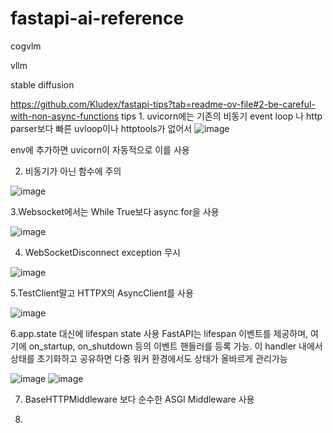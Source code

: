 # fastapi-ai-reference
cogvlm

vllm

stable diffusion

https://github.com/Kludex/fastapi-tips?tab=readme-ov-file#2-be-careful-with-non-async-functions
tips
1.
uvicorn에는 기존의 비동기 event loop 나 http parser보다 빠른 uvloop이나 httptools가 없어서
![image](https://github.com/jinuk0211/fastapi-ai-reference/assets/150532431/39d63682-dcf8-4ffd-aada-f6826be18d3a)

env에 추가하면 uvicorn이 자동적으로 이를 사용

2. 비동기가 아닌 함수에 주의

![image](https://github.com/jinuk0211/fastapi-ai-reference/assets/150532431/229df540-ee58-4b45-9dd4-62d7adce4e95)

3.Websocket에서는 While True보다 async for을 사용

![image](https://github.com/jinuk0211/fastapi-ai-reference/assets/150532431/bd7481ff-0f77-45c0-bd0b-383287958f0e)

4. WebSocketDisconnect exception 무시

![image](https://github.com/jinuk0211/fastapi-ai-reference/assets/150532431/852b5a45-ef0d-4463-b0cb-a8e3d7e4a71e)

5.TestClient말고  HTTPX의 AsyncClient를 사용

![image](https://github.com/jinuk0211/fastapi-ai-reference/assets/150532431/a8179d21-92a5-4ff7-9a62-bcc800746128)

6.app.state 대신에 lifespan state 사용
FastAPI는 lifespan 이벤트를 제공하며, 여기에 on_startup, on_shutdown 등의 이벤트 핸들러를 등록 가능. 이 handler 내에서 상태를 초기화하고 공유하면 다중 워커 환경에서도 상태가 올바르게 관리가능

![image](https://github.com/jinuk0211/fastapi-ai-reference/assets/150532431/789792e0-d3ef-4171-a68a-b15cccbf9c1e)
![image](https://github.com/jinuk0211/fastapi-ai-reference/assets/150532431/e412ed6a-ef09-4654-aa24-fb9ba345ef3c)

7. BaseHTTPMiddleware 보다 순수한 ASGI Middleware 사용

8. 
